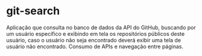 # git-search
Aplicação que consulta no banco de dados da API do GitHub, buscando por um usuário específico e exibindo em tela os repositórios públicos deste usuário, caso o usuário não seja encontrado deverá exibir uma tela de usuário não encontrado. Consumo de APIs e navegação entre páginas.
